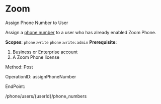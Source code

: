 #     Zoom


Assign Phone Number to User 

Assign a [phone number](https://support.zoom.us/hc/en-us/articles/360020808292-Managing-Phone-Numbers) to a user who has already enabled Zoom Phone. 

**Scopes**: `phone:write` `phone:write:admin` 
**Prerequisite:** 
1. Business or Enterprise account
2. A Zoom Phone license

Method: Post

OperationID: assignPhoneNumber

EndPoint:

/phone/users/{userId}/phone_numbers
